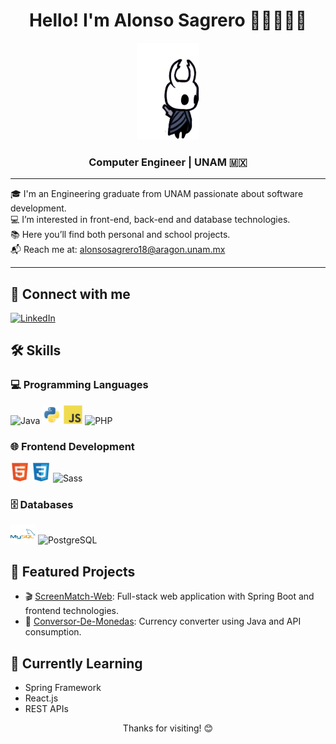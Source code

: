<h1 align="center">Hello! I'm Alonso Sagrero 👋🏻👨🏻‍💻</h1>
<p align="center">
  <img src="hk.gif" width="100" />
</p>

<h3 align="center">Computer Engineer | UNAM 🇲🇽</h3>

---

🎓 I'm an Engineering graduate from UNAM passionate about software development.  
💻 I’m interested in front-end, back-end and database technologies.  
📚 Here you’ll find both personal and school projects.  
📬 Reach me at: <a href="mailto:alonsosagrero18@aragon.unam.mx">alonsosagrero18@aragon.unam.mx</a>

---

## 📱 Connect with me

[![LinkedIn](https://img.shields.io/badge/linkedin-0A66C2?style=for-the-badge&logo=linkedin&logoColor=white)](https://www.linkedin.com/in/alonso-sagrero-granados-54982228a/)


## 🛠️ Skills
 ### 💻 Programming Languages

<p>
  <img src="https://cdn.worldvectorlogo.com/logos/java.svg" alt="Java" width="30" height="30"/>
  <img src="https://raw.githubusercontent.com/devicons/devicon/master/icons/python/python-original.svg" alt="Python" width="30" height="30"/>
  <img src="https://raw.githubusercontent.com/devicons/devicon/master/icons/javascript/javascript-original.svg" alt="JavaScript" width="30" height="30"/>
  <img src="https://upload.wikimedia.org/wikipedia/commons/2/27/PHP-logo.svg" alt="PHP" width="40" height="30"/>
</p>

### 🌐 Frontend Development

<p>
  <img src="https://raw.githubusercontent.com/devicons/devicon/master/icons/html5/html5-original.svg" alt="HTML5" width="30" height="30"/>
  <img src="https://raw.githubusercontent.com/devicons/devicon/master/icons/css3/css3-original.svg" alt="CSS3" width="30" height="30"/>
  <img src="https://sass-lang.com/assets/img/logos/logo.svg" alt="Sass" width="30" height="30"/>
</p>

### 🗄️ Databases

<p>
  <img src="https://raw.githubusercontent.com/devicons/devicon/master/icons/mysql/mysql-original-wordmark.svg" alt="MySQL" width="40" height="30"/>
  <img src="https://www.postgresql.org/media/img/about/press/elephant.png" alt="PostgreSQL" width="30" height="30"/>
</p>

## 🚀 Featured Projects

- 🎬 [ScreenMatch-Web](https://github.com/alonso1298/ScreenMatch-Web): Full-stack web application with Spring Boot and frontend technologies.
- 💸 [Conversor-De-Monedas](https://github.com/alonso1298/Conversor-De-Monedas): Currency converter using Java and API consumption.

## 📖 Currently Learning
- Spring Framework
- React.js
- REST APIs

<p align="center">
  Thanks for visiting! 😊
</p>

